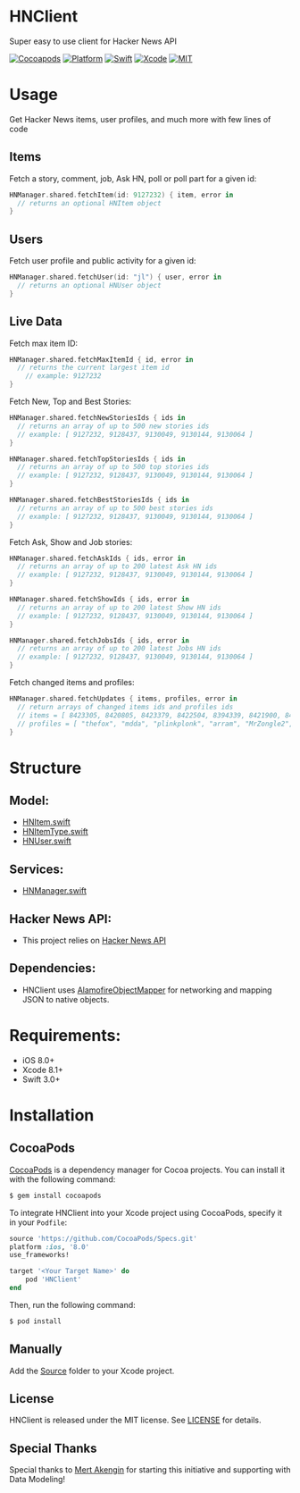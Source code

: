 # HNClient

Super easy to use client for Hacker News API

[![Cocoapods](https://img.shields.io/cocoapods/v/HNClient.svg)](https://cocoapods.org/pods/HNClient)
[![Platform](https://img.shields.io/cocoapods/p/HNClient.svg?style=flat)](https://github.com/omaralbeik/HNClient)
[![Swift](https://img.shields.io/badge/Swift-3.1-orange.svg)](https://swift.org)
[![Xcode](https://img.shields.io/badge/Xcode-8.3-blue.svg)](https://developer.apple.com/xcode)
[![MIT](https://img.shields.io/badge/License-MIT-red.svg)](https://opensource.org/licenses/MIT)

# Usage

Get Hacker News items, user profiles, and much more with few lines of code

## Items

Fetch a story, comment, job, Ask HN, poll or poll part for a given id:
```swift
HNManager.shared.fetchItem(id: 9127232) { item, error in
  // returns an optional HNItem object
}
```


## Users

Fetch user profile and public activity for a given id:
```swift
HNManager.shared.fetchUser(id: "jl") { user, error in
  // returns an optional HNUser object
}
```


## Live Data

Fetch max item ID:
```swift
HNManager.shared.fetchMaxItemId { id, error in
  // returns the current largest item id
	// example: 9127232
}
```

Fetch New, Top and Best Stories:
```swift
HNManager.shared.fetchNewStoriesIds { ids in
  // returns an array of up to 500 new stories ids
  // example: [ 9127232, 9128437, 9130049, 9130144, 9130064 ]
}

HNManager.shared.fetchTopStoriesIds { ids in
  // returns an array of up to 500 top stories ids
  // example: [ 9127232, 9128437, 9130049, 9130144, 9130064 ]
}

HNManager.shared.fetchBestStoriesIds { ids in
  // returns an array of up to 500 best stories ids
  // example: [ 9127232, 9128437, 9130049, 9130144, 9130064 ]
}
```

Fetch Ask, Show and Job stories:
```swift
HNManager.shared.fetchAskIds { ids, error in
  // returns an array of up to 200 latest Ask HN ids
  // example: [ 9127232, 9128437, 9130049, 9130144, 9130064 ]
}

HNManager.shared.fetchShowIds { ids, error in
  // returns an array of up to 200 latest Show HN ids
  // example: [ 9127232, 9128437, 9130049, 9130144, 9130064 ]
}

HNManager.shared.fetchJobsIds { ids, error in
  // returns an array of up to 200 latest Jobs HN ids
  // example: [ 9127232, 9128437, 9130049, 9130144, 9130064 ]
}
```

Fetch changed items and profiles:
```swift
HNManager.shared.fetchUpdates { items, profiles, error in
  // return arrays of changed items ids and profiles ids
  // items = [ 8423305, 8420805, 8423379, 8422504, 8394339, 8421900, 8420902, 8422087 ],
  // profiles = [ "thefox", "mdda", "plinkplonk", "arram", "MrZongle2", "Bogdanp" ]
}
```

# Structure

## Model:
  - [HNItem.swift](https://github.com/omaralbeik/HNClient/blob/master/Source/Model/HNItem.swift)
  - [HNItemType.swift](https://github.com/omaralbeik/HNClient/blob/master/Source/Model/HNItemType.swift)
  - [HNUser.swift](https://github.com/omaralbeik/HNClient/blob/master/Source/Model/HNUser.swift)

## Services:
  - [HNManager.swift](https://github.com/omaralbeik/HNClient/blob/master/Source/Services/HNManager.swift)

## Hacker News API:
 - This project relies on [Hacker News API](https://github.com/HackerNews/API)

## Dependencies:
  - HNClient uses [AlamofireObjectMapper](https://github.com/tristanhimmelman/AlamofireObjectMapper) for networking and mapping JSON to native objects.

# Requirements:
- iOS 8.0+
- Xcode 8.1+
- Swift 3.0+

# Installation

## CocoaPods

[CocoaPods](http://cocoapods.org) is a dependency manager for Cocoa projects. You can install it with the following command:

```bash
$ gem install cocoapods
```

To integrate HNClient into your Xcode project using CocoaPods, specify it in your `Podfile`:

```ruby
source 'https://github.com/CocoaPods/Specs.git'
platform :ios, '8.0'
use_frameworks!

target '<Your Target Name>' do
    pod 'HNClient'
end
```

Then, run the following command:

```bash
$ pod install
```

## Manually

Add the [Source](https://github.com/omaralbeik/HNClient/blob/master/Source/) folder to your Xcode project.


## License

HNClient is released under the MIT license. See [LICENSE](https://github.com/omaralbeik/HNClient/blob/master/LICENSE) for details.

## Special Thanks
Special thanks to [Mert Akengin](https://github.com/pvtmert) for starting this initiative and supporting with Data Modeling!
